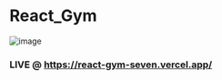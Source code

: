 # React_Gym
![image](https://user-images.githubusercontent.com/81632171/176154538-adbc1710-e2b3-48b8-82ef-91efb0d9aff3.png)

### LIVE @ https://react-gym-seven.vercel.app/
